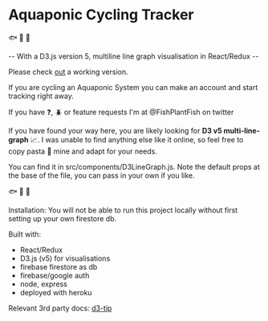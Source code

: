 # Aquaponic Cycling Tracker

:fish: :seedling: :tropical_fish:

-- With a D3.js version 5, multiline line graph visualisation in React/Redux --


Please check [out](https://aquaponic-cycler.herokuapp.com) a working version. 


If you are cycling an Aquaponic System you can make an account and start tracking right away.

If you have :question:, :beetle: or feature requests I'm at @FishPlantFish on twitter


If you have found your way here, you are likely looking for **D3 v5 multi-line-graph** :chart_with_upwards_trend:. I was unable to find anything else like it online, so feel free to copy pasta :spaghetti: mine and adapt for your needs.

You can find it in src/components/D3LineGraph.js. Note the default props at the base of the file, you can pass in your own if you like.

:fish: :seedling: :tropical_fish:


Installation:
You will not be able to run this project locally without first setting up your own firestore db.


Built with:
- React/Redux 
- D3.js (v5) for visualisations
- firebase firestore as db
- firebase/google auth
- node, express
- deployed with heroku

Relevant 3rd party docs:
[d3-tip](https://www.npmjs.com/package/d3-tip)

